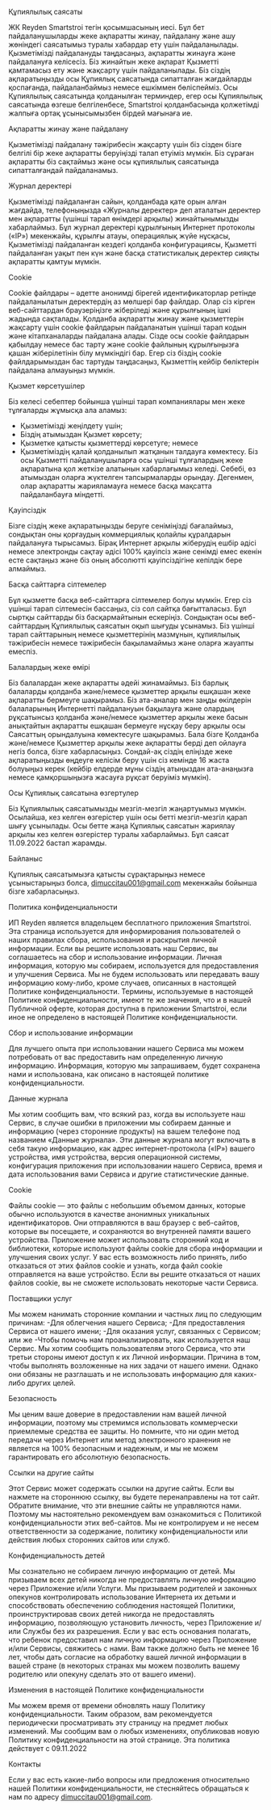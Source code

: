Құпиялылық саясаты

ЖК Reyden Smartstroi тегін қосымшасының иесі.
Бұл бет пайдаланушыларды жеке ақпаратты жинау, пайдалану және ашу жөніндегі саясатымыз туралы хабардар ету үшін пайдаланылады.
Қызметімізді пайдалануды таңдасаңыз, ақпаратты жинауға және пайдалануға келісесіз. Біз жинайтын жеке ақпарат Қызметті қамтамасыз ету және жақсарту үшін пайдаланылады. Біз сіздің ақпаратыңызды осы Құпиялық саясатында сипатталған жағдайларды қоспағанда, пайдаланбаймыз немесе ешкіммен бөліспейміз.
Осы Құпиялылық саясатында қолданылған терминдер, егер осы Құпиялылық саясатында өзгеше белгіленбесе, Smartstroi қолданбасында қолжетімді жалпыға ортақ ұсынысымызбен бірдей мағынаға ие.

Ақпаратты жинау және пайдалану

Қызметімізді пайдалану тәжірибесін жақсарту үшін біз сізден бізге белгілі бір жеке ақпаратты беруіңізді талап етуіміз мүмкін. Біз сұраған ақпаратты біз сақтаймыз және осы құпиялылық саясатында сипатталғандай пайдаланамыз.

Журнал деректері

Қызметімізді пайдаланған сайын, қолданбада қате орын алған жағдайда, телефоныңызда «Журналы деректер» деп аталатын деректер мен ақпаратты (үшінші тарап өнімдері арқылы) жинайтынымызды хабарлаймыз. Бұл журнал деректері құрылғының Интернет протоколы («IP») мекенжайы, құрылғы атауы, операциялық жүйе нұсқасы, Қызметімізді пайдаланған кездегі қолданба конфигурациясы, Қызметті пайдаланған уақыт пен күн және басқа статистикалық деректер сияқты ақпаратты қамтуы мүмкін.

Cookie

Cookie файлдары – әдетте анонимді бірегей идентификаторлар ретінде пайдаланылатын деректердің аз мөлшері бар файлдар. Олар сіз кірген веб-сайттардан браузеріңізге жіберіледі және құрылғының ішкі жадында сақталады.
Қолданба ақпаратты жинау және қызметтерін жақсарту үшін cookie файлдарын пайдаланатын үшінші тарап кодын және кітапханаларды пайдалана алады. Сізде осы cookie файлдарын қабылдау немесе бас тарту және cookie файлының құрылғыңызға қашан жіберілетінін білу мүмкіндігі бар. Егер сіз біздің cookie файлдарымыздан бас тартуды таңдасаңыз, Қызметтің кейбір бөліктерін пайдалана алмауыңыз мүмкін.

Қызмет көрсетушілер

Біз келесі себептер бойынша үшінші тарап компаниялары мен жеке тұлғаларды жұмысқа ала аламыз:
- Қызметімізді жеңілдету үшін;
- Біздің атымыздан Қызмет көрсету;
- Қызметке қатысты қызметтерді көрсетуге; немесе
- Қызметіміздің қалай қолданылып жатқанын талдауға көмектесу.
Біз осы Қызметті пайдаланушыларға осы үшінші тұлғалардың жеке ақпаратына қол жеткізе алатынын хабарлағымыз келеді. Себебі, өз атымыздан оларға жүктелген тапсырмаларды орындау. Дегенмен, олар ақпаратты жарияламауға немесе басқа мақсатта пайдаланбауға міндетті.

Қауіпсіздік

Бізге сіздің жеке ақпаратыңызды беруге сеніміңізді бағалаймыз, сондықтан оны қорғаудың коммерциялық қолайлы құралдарын пайдалануға тырысамыз. Бірақ Интернет арқылы жіберудің ешбір әдісі немесе электронды сақтау әдісі 100% қауіпсіз және сенімді емес екенін есте сақтаңыз және біз оның абсолютті қауіпсіздігіне кепілдік бере алмаймыз.

Басқа сайттарға сілтемелер

Бұл қызметте басқа веб-сайттарға сілтемелер болуы мүмкін. Егер сіз үшінші тарап сілтемесін бассаңыз, сіз сол сайтқа бағытталасыз. Бұл сыртқы сайттарды біз басқармайтынын ескеріңіз. Сондықтан осы веб-сайттардың Құпиялылық саясатын оқып шығуды ұсынамыз. Біз үшінші тарап сайттарының немесе қызметтерінің мазмұнын, құпиялылық тәжірибесін немесе тәжірибесін бақыламаймыз және оларға жауапты емеспіз.

Балалардың жеке өмірі

Біз балалардан жеке ақпаратты әдейі жинамаймыз. Біз барлық балаларды қолданба және/немесе қызметтер арқылы ешқашан жеке ақпаратты бермеуге шақырамыз. Біз ата-аналар мен заңды өкілдерін балаларының Интернетті пайдалануын бақылауға және олардың рұқсатынсыз қолданба және/немесе қызметтер арқылы жеке басын анықтайтын ақпаратты ешқашан бермеуге нұсқау беру арқылы осы Саясаттың орындалуына көмектесуге шақырамыз. Бала бізге Қолданба және/немесе Қызметтер арқылы жеке ақпаратты берді деп ойлауға негіз болса, бізге хабарласыңыз. Сондай-ақ сіздің еліңізде жеке ақпаратыңызды өңдеуге келісім беру үшін сіз кемінде 16 жаста болуыңыз керек (кейбір елдерде мұны сіздің атыңыздан ата-анаңызға немесе қамқоршыңызға жасауға рұқсат беруіміз мүмкін).

Осы Құпиялық саясатына өзгертулер

Біз Құпиялылық саясатымызды мезгіл-мезгіл жаңартуымыз мүмкін. Осылайша, кез келген өзгерістер үшін осы бетті мезгіл-мезгіл қарап шығу ұсынылады. Осы бетте жаңа Құпиялық саясатын жариялау арқылы кез келген өзгерістер туралы хабарлаймыз.
Бұл саясат 11.09.2022 бастап жарамды.

Байланыс

Құпиялық саясатымызға қатысты сұрақтарыңыз немесе ұсыныстарыңыз болса, dimuccitau001@gmail.com мекенжайы бойынша бізге хабарласыңыз.

Политика конфиденциальности

ИП Reyden является владельцем бесплатного приложения Smartstroi.
Эта страница используется для информирования пользователей о наших правилах сбора, использования и раскрытия личной информации.
Если вы решите использовать наш Сервис, вы соглашаетесь на сбор и использование информации. Личная информация, которую мы собираем, используется для предоставления и улучшения Сервиса. Мы не будем использовать или передавать вашу информацию кому-либо, кроме случаев, описанных в настоящей Политике конфиденциальности.
Термины, используемые в настоящей Политике конфиденциальности, имеют те же значения, что и в нашей Публичной оферте, которая доступна в приложении Smartstroi, если иное не определено в настоящей Политике конфиденциальности.

Сбор и использование информации

Для лучшего опыта при использовании нашего Сервиса мы можем потребовать от вас предоставить нам определенную личную информацию. Информация, которую мы запрашиваем, будет сохранена нами и использована, как описано в настоящей политике конфиденциальности.

Данные журнала

Мы хотим сообщить вам, что всякий раз, когда вы используете наш Сервис, в случае ошибки в приложении мы собираем данные и информацию (через сторонние продукты) на вашем телефоне под названием «Данные журнала». Эти данные журнала могут включать в себя такую ​​информацию, как адрес интернет-протокола («IP») вашего устройства, имя устройства, версия операционной системы, конфигурация приложения при использовании нашего Сервиса, время и дата использования вами Сервиса и другие статистические данные. 

Cookie

Файлы cookie — это файлы с небольшим объемом данных, которые обычно используются в качестве анонимных уникальных идентификаторов. Они отправляются в ваш браузер с веб-сайтов, которые вы посещаете, и сохраняются во внутренней памяти вашего устройства.
Приложение может использовать сторонний код и библиотеки, которые используют файлы cookie для сбора информации и улучшения своих услуг. У вас есть возможность либо принять, либо отказаться от этих файлов cookie и узнать, когда файл cookie отправляется на ваше устройство. Если вы решите отказаться от наших файлов cookie, вы не сможете использовать некоторые части Сервиса.

Поставщики услуг

Мы можем нанимать сторонние компании и частных лиц по следующим причинам:
-Для облегчения нашего Сервиса;
-Для предоставления Сервиса от нашего имени;
-Для оказания услуг, связанных с Сервисом; или же
-Чтобы помочь нам проанализировать, как используется наш Сервис.
Мы хотим сообщить пользователям этого Сервиса, что эти третьи стороны имеют доступ к их Личной информации. Причина в том, чтобы выполнять возложенные на них задачи от нашего имени. Однако они обязаны не разглашать и не использовать информацию для каких-либо других целей.

Безопасность

Мы ценим ваше доверие в предоставлении нам вашей личной информации, поэтому мы стремимся использовать коммерчески приемлемые средства ее защиты. Но помните, что ни один метод передачи через Интернет или метод электронного хранения не является на 100% безопасным и надежным, и мы не можем гарантировать его абсолютную безопасность.

Ссылки на другие сайты

Этот Сервис может содержать ссылки на другие сайты. Если вы нажмете на стороннюю ссылку, вы будете перенаправлены на тот сайт. Обратите внимание, что эти внешние сайты не управляются нами. Поэтому мы настоятельно рекомендуем вам ознакомиться с Политикой конфиденциальности этих веб-сайтов. Мы не контролируем и не несем ответственности за содержание, политику конфиденциальности или действия любых сторонних сайтов или служб.

Конфиденциальность детей

Мы сознательно не собираем личную информацию от детей. Мы призываем всех детей никогда не предоставлять личную информацию через Приложение и/или Услуги. Мы призываем родителей и законных опекунов контролировать использование Интернета их детьми и способствовать обеспечению соблюдения настоящей Политики, проинструктировав своих детей никогда не предоставлять информацию, позволяющую установить личность, через Приложение и/или Службы без их разрешения. Если у вас есть основания полагать, что ребенок предоставил нам личную информацию через Приложение и/или Сервисы, свяжитесь с нами. Вам также должно быть не менее 16 лет, чтобы дать согласие на обработку вашей личной информации в вашей стране (в некоторых странах мы можем позволить вашему родителю или опекуну сделать это от вашего имени).

Изменения в настоящей Политике конфиденциальности

Мы можем время от времени обновлять нашу Политику конфиденциальности. Таким образом, вам рекомендуется периодически просматривать эту страницу на предмет любых изменений. Мы сообщим вам о любых изменениях, опубликовав новую Политику конфиденциальности на этой странице.
Эта политика действует с 09.11.2022

Контакты

Если у вас есть какие-либо вопросы или предложения относительно нашей Политики конфиденциальности, не стесняйтесь обращаться к нам по адресу dimuccitau001@gmail.com.
